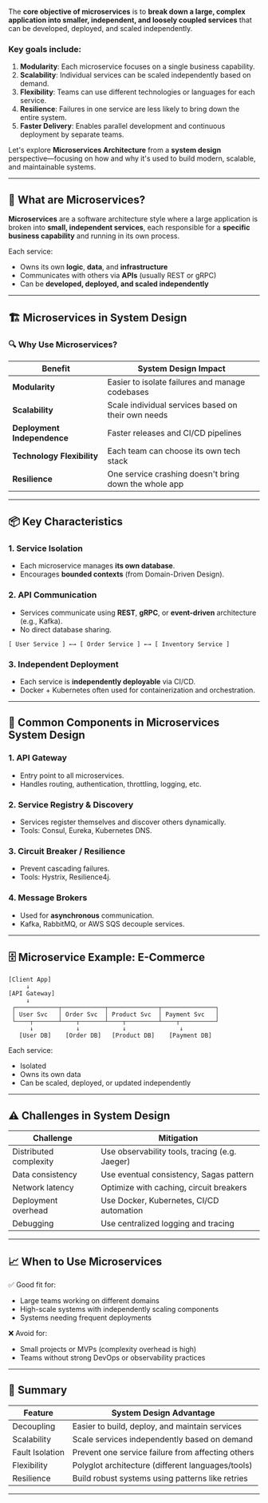 The **core objective of microservices** is to **break down a large, complex application into smaller, independent, and loosely coupled services** that can be developed, deployed, and scaled independently.

### Key goals include:

1. **Modularity**: Each microservice focuses on a single business capability.
2. **Scalability**: Individual services can be scaled independently based on demand.
3. **Flexibility**: Teams can use different technologies or languages for each service.
4. **Resilience**: Failures in one service are less likely to bring down the entire system.
5. **Faster Delivery**: Enables parallel development and continuous deployment by separate teams.

Let's explore **Microservices Architecture** from a **system design** perspective—focusing on how and why it's used to build modern, scalable, and maintainable systems.

---

## 🧱 What are Microservices?

**Microservices** are a software architecture style where a large application is broken into **small, independent services**, each responsible for a **specific business capability** and running in its own process.

Each service:

* Owns its own **logic**, **data**, and **infrastructure**
* Communicates with others via **APIs** (usually REST or gRPC)
* Can be **developed, deployed, and scaled independently**

---

## 🏗️ Microservices in System Design

### 🔍 Why Use Microservices?

| Benefit                     | System Design Impact                                  |
| --------------------------- | ----------------------------------------------------- |
| **Modularity**              | Easier to isolate failures and manage codebases       |
| **Scalability**             | Scale individual services based on their own needs    |
| **Deployment Independence** | Faster releases and CI/CD pipelines                   |
| **Technology Flexibility**  | Each team can choose its own tech stack               |
| **Resilience**              | One service crashing doesn't bring down the whole app |

---

## 📦 Key Characteristics

### 1. **Service Isolation**

* Each microservice manages **its own database**.
* Encourages **bounded contexts** (from Domain-Driven Design).

### 2. **API Communication**

* Services communicate using **REST**, **gRPC**, or **event-driven** architecture (e.g., Kafka).
* No direct database sharing.

```text
[ User Service ] ←→ [ Order Service ] ←→ [ Inventory Service ]
```

### 3. **Independent Deployment**

* Each service is **independently deployable** via CI/CD.
* Docker + Kubernetes often used for containerization and orchestration.

---

## 🔧 Common Components in Microservices System Design

### 1. **API Gateway**

* Entry point to all microservices.
* Handles routing, authentication, throttling, logging, etc.

### 2. **Service Registry & Discovery**

* Services register themselves and discover others dynamically.
* Tools: Consul, Eureka, Kubernetes DNS.

### 3. **Circuit Breaker / Resilience**

* Prevent cascading failures.
* Tools: Hystrix, Resilience4j.

### 4. **Message Brokers**

* Used for **asynchronous** communication.
* Kafka, RabbitMQ, or AWS SQS decouple services.

---

## 🗄️ Microservice Example: E-Commerce

```text
[Client App]
     ↓
[API Gateway]
     ↓
 ┌────────────┬────────────┬──────────────┬───────────────┐
 │ User Svc   │ Order Svc  │ Product Svc  │ Payment Svc   │
 └────┬───────┴────┬───────┴────┬─────────┴────┬──────────┘
      ↓            ↓            ↓               ↓
   [User DB]    [Order DB]   [Product DB]    [Payment DB]
```

Each service:

* Isolated
* Owns its own data
* Can be scaled, deployed, or updated independently

---

## ⚠️ Challenges in System Design

| Challenge              | Mitigation                                     |
| ---------------------- | ---------------------------------------------- |
| Distributed complexity | Use observability tools, tracing (e.g. Jaeger) |
| Data consistency       | Use eventual consistency, Sagas pattern        |
| Network latency        | Optimize with caching, circuit breakers        |
| Deployment overhead    | Use Docker, Kubernetes, CI/CD automation       |
| Debugging              | Use centralized logging and tracing            |

---

## 📈 When to Use Microservices

✅ Good fit for:

* Large teams working on different domains
* High-scale systems with independently scaling components
* Systems needing frequent deployments

❌ Avoid for:

* Small projects or MVPs (complexity overhead is high)
* Teams without strong DevOps or observability practices

---

## 🧩 Summary

| Feature         | System Design Advantage                           |
| --------------- | ------------------------------------------------- |
| Decoupling      | Easier to build, deploy, and maintain services    |
| Scalability     | Scale services independently based on demand      |
| Fault Isolation | Prevent one service failure from affecting others |
| Flexibility     | Polyglot architecture (different languages/tools) |
| Resilience      | Build robust systems using patterns like retries  |

---